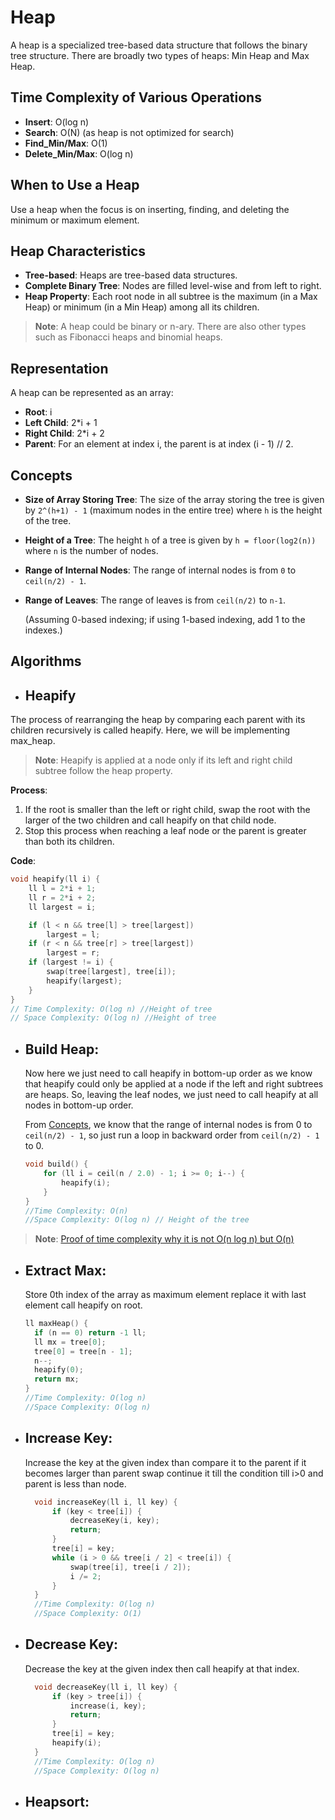 # Heap

A heap is a specialized tree-based data structure that follows the binary tree structure. There are broadly two types of heaps: Min Heap and Max Heap.

## Time Complexity of Various Operations

- **Insert**: O(log n)
- **Search**: O(N) (as heap is not optimized for search)
- **Find_Min/Max**: O(1)
- **Delete_Min/Max**: O(log n)

## When to Use a Heap

Use a heap when the focus is on inserting, finding, and deleting the minimum or maximum element.

## Heap Characteristics

- **Tree-based**: Heaps are tree-based data structures.
- **Complete Binary Tree**: Nodes are filled level-wise and from left to right.
- **Heap Property**: Each root node in all subtree is the maximum (in a Max Heap) or minimum (in a Min Heap) among all its children.

> **Note**: A heap could be binary or n-ary. There are also other types such as Fibonacci heaps and binomial heaps.

## Representation

A heap can be represented as an array:

- **Root**: i
- **Left Child**: 2\*i + 1
- **Right Child**: 2\*i + 2
- **Parent**: For an element at index i, the parent is at index (i - 1) // 2.

## Concepts

- **Size of Array Storing Tree**: The size of the array storing the tree is given by `2^(h+1) - 1` (maximum nodes in the entire tree) where `h` is the height of the tree.
- **Height of a Tree**: The height `h` of a tree is given by `h = floor(log2(n))` where `n` is the number of nodes.
- **Range of Internal Nodes**: The range of internal nodes is from `0` to `ceil(n/2) - 1`.
- **Range of Leaves**: The range of leaves is from `ceil(n/2)` to `n-1`.

  (Assuming 0-based indexing; if using 1-based indexing, add 1 to the indexes.)

## Algorithms

- ## **Heapify**

The process of rearranging the heap by comparing each parent with its children recursively is called heapify. Here, we will be implementing max_heap.

> **Note**: Heapify is applied at a node only if its left and right child subtree follow the heap property.

**Process**:

1. If the root is smaller than the left or right child, swap the root with the larger of the two children and call heapify on that child node.
2. Stop this process when reaching a leaf node or the parent is greater than both its children.

**Code**:

```cpp
void heapify(ll i) {
    ll l = 2*i + 1;
    ll r = 2*i + 2;
    ll largest = i;

    if (l < n && tree[l] > tree[largest])
        largest = l;
    if (r < n && tree[r] > tree[largest])
        largest = r;
    if (largest != i) {
        swap(tree[largest], tree[i]);
        heapify(largest);
    }
}
// Time Complexity: O(log n) //Height of tree
// Space Complexity: O(log n) //Height of tree
```

- ## **Build Heap**:

  Now here we just need to call heapify in bottom-up order as we know that heapify could only be applied at a node if the left and right subtrees are heaps. So, leaving the leaf nodes, we just need to call heapify at all nodes in bottom-up order.

  From [Concepts](#concepts), we know that the range of internal nodes is from 0 to `ceil(n/2) - 1`, so just run a loop in backward order from `ceil(n/2) - 1` to 0.

  ```cpp
  void build() {
      for (ll i = ceil(n / 2.0) - 1; i >= 0; i--) {
          heapify(i);
      }
  }
  //Time Complexity: O(n)
  //Space Complexity: O(log n) // Height of the tree
  ```

> **Note**: [Proof of time complexity why it is not O(n log n) but O(n)](https://www.geeksforgeeks.org/time-complexity-of-building-a-heap/)

- ## **Extract Max**:

  Store 0th index of the array as maximum element replace it with last element call heapify on root.

  ```cpp
  ll maxHeap() {
    if (n == 0) return -1 ll;
    ll mx = tree[0];
    tree[0] = tree[n - 1];
    n--;
    heapify(0);
    return mx;
  }
  //Time Complexity: O(log n)
  //Space Complexity: O(log n)
  ```

- ## **Increase Key**:

  Increase the key at the given index than compare it to the parent if it becomes larger than parent swap continue it till the condition till i>0 and parent is less than node.

  ```cpp
    void increaseKey(ll i, ll key) {
        if (key < tree[i]) {
            decreaseKey(i, key);
            return;
        }
        tree[i] = key;
        while (i > 0 && tree[i / 2] < tree[i]) {
            swap(tree[i], tree[i / 2]);
            i /= 2;
        }
    }
    //Time Complexity: O(log n)
    //Space Complexity: O(1)
  ```

- ## **Decrease Key**:

  Decrease the key at the given index then call heapify at that index.

  ```cpp
    void decreaseKey(ll i, ll key) {
        if (key > tree[i]) {
            increase(i, key);
            return;
        }
        tree[i] = key;
        heapify(i);
    }
    //Time Complexity: O(log n)
    //Space Complexity: O(log n)
  ```

- ## **Heapsort**:

```

```
